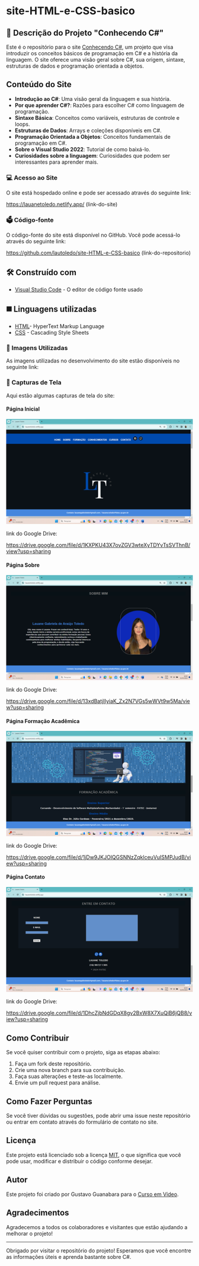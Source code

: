 # site-HTML-e-CSS-basico


## 📰 Descrição do Projeto "Conhecendo C#"

Este é o repositório para o site [Conhecendo C#](https://conhecendocsharp.netlify.app/), um projeto que visa introduzir os conceitos básicos de programação em C# e a história da linguagem. O site oferece uma visão geral sobre C#, sua origem, sintaxe, estruturas de dados e programação orientada a objetos.

## Conteúdo do Site

- **Introdução ao C#**: Uma visão geral da linguagem e sua história.
- **Por que aprender C#?**: Razões para escolher C# como linguagem de programação.
- **Sintaxe Básica**: Conceitos como variáveis, estruturas de controle e loops.
- **Estruturas de Dados**: Arrays e coleções disponíveis em C#.
- **Programação Orientada a Objetos**: Conceitos fundamentais de programação em C#.
- **Sobre o Visual Studio 2022**: Tutorial de como baixá-lo.
- **Curiosidades sobre a linguagem**: Curiosidades que podem ser interessantes para aprender mais.


### 💻 Acesso ao Site

O site está hospedado online e pode ser acessado através do seguinte link:


https://lauanetoledo.netlify.app/ 
(link-do-site)

### 🗳️ Código-fonte

O código-fonte do site está disponível no GitHub. Você pode acessá-lo através do seguinte link:

https://github.com/lautoledo/site-HTML-e-CSS-basico
(link-do-repositorio)

## 🛠️ Construído com

* [Visual Studio Code](https://code.visualstudio.com/) - O editor de código fonte usado

## ◼️ Linguagens utilizadas

* [HTML](https://github.com/lautoledo/curriculo-virtual/blob/main/index.html)- HyperText Markup Language
* [CSS](https://github.com/lautoledo/curriculo-virtual/blob/main/styles.css) - Cascading Style Sheets



### 📱 Imagens Utilizadas

As imagens utilizadas no desenvolvimento do site estão disponíveis no seguinte link:



### 📸 Capturas de Tela

Aqui estão algumas capturas de tela do site:
                                                        
#### Página Inicial

![print_pagina_inicial](https://github.com/lautoledo/curriculo-virtual/blob/main/pagina%20inicial.png)

link do Google Drive:

https://drive.google.com/file/d/1KXPKU43X7ovZGV3wteXyTDYvTsSVThnB/view?usp=sharing
 
#### Página Sobre 

![print_sobre_mim](https://github.com/lautoledo/curriculo-virtual/blob/main/sobre%20mim.png)

link do Google Drive:

https://drive.google.com/file/d/13xdBatjIIyiaK_Zx2N7VGs5wWVt9w5Ma/view?usp=sharing
 
#### Página Formação Acadêmica

![print_formacao](https://github.com/lautoledo/curriculo-virtual/blob/main/forma%C3%A7%C3%A3o%20academica.png)

link do Google Drive:

https://drive.google.com/file/d/1jDw9JKJOlQGSNNzZqklceuVuISMPJudB/view?usp=sharing
 
#### Página Contato

![print_contato](https://github.com/lautoledo/curriculo-virtual/blob/main/contato.png)

link do Google Drive:

https://drive.google.com/file/d/1DhcZjbNdGDqX8gv2BxW8X7XuQiB6jQB8/view?usp=sharing


## Como Contribuir

Se você quiser contribuir com o projeto, siga as etapas abaixo:

1. Faça um fork deste repositório.
2. Crie uma nova branch para sua contribuição.
3. Faça suas alterações e teste-as localmente.
4. Envie um pull request para análise.

## Como Fazer Perguntas

Se você tiver dúvidas ou sugestões, pode abrir uma issue neste repositório ou entrar em contato através do formulário de contato no site.

## Licença

Este projeto está licenciado sob a licença [MIT](LICENSE), o que significa que você pode usar, modificar e distribuir o código conforme desejar.

## Autor

Este projeto foi criado por Gustavo Guanabara para o [Curso em Vídeo](https://www.cursoemvideo.com/).

## Agradecimentos

Agradecemos a todos os colaboradores e visitantes que estão ajudando a melhorar o projeto!

---

Obrigado por visitar o repositório do projeto! Esperamos que você encontre as informações úteis e aprenda bastante sobre C#.
